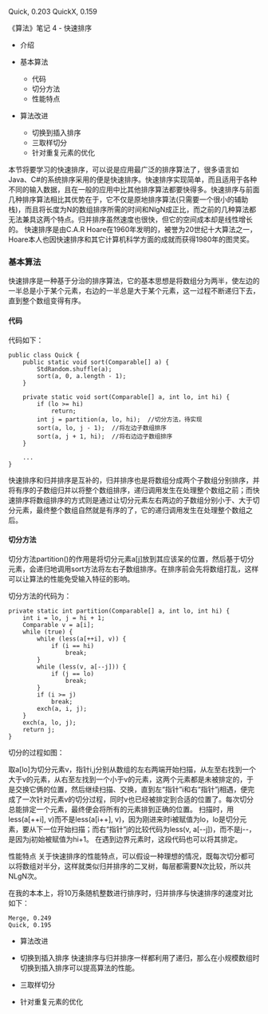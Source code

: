 

Quick, 0.203
QuickX, 0.159

《算法》笔记 4 - 快速排序
- 介绍
- 基本算法
    - 代码
    - 切分方法
    - 性能特点

- 算法改进
    - 切换到插入排序
    - 三取样切分
    - 针对重复元素的优化

本节将要学习的快速排序，可以说是应用最广泛的排序算法了，很多语言如Java、C#的系统排序采用的便是快速排序。快速排序实现简单，而且适用于各种不同的输入数据，且在一般的应用中比其他排序算法都要快得多。快速排序与前面几种排序算法相比其优势在于，它不仅是原地排序算法(只需要一个很小的辅助栈)，而且将长度为N的数组排序所需的时间和NlgN成正比，而之前的几种算法都无法兼具这两个特点。归并排序虽然速度也很快，但它的空间成本却是线性增长的。
快速排序是由C.A.R Hoare在1960年发明的，被誉为20世纪十大算法之一，Hoare本人也因快速排序和其它计算机科学方面的成就而获得1980年的图灵奖。

### 基本算法
快速排序是一种基于分治的排序算法，它的基本思想是将数组分为两半，使左边的一半总是小于某个元素，右边的一半总是大于某个元素，这一过程不断递归下去，直到整个数组变得有序。
#### 代码
代码如下：
```
public class Quick {
    public static void sort(Comparable[] a) {
        StdRandom.shuffle(a);
        sort(a, 0, a.length - 1);
    }

    private static void sort(Comparable[] a, int lo, int hi) {
        if (lo >= hi)
            return;
        int j = partition(a, lo, hi);  //切分方法，待实现
        sort(a, lo, j - 1);  //将左边子数组排序
        sort(a, j + 1, hi);  //将右边边子数组排序
    }

    ...
}
```

快速排序和归并排序是互补的，归并排序也是将数组分成两个子数组分别排序，并将有序的子数组归并以将整个数组排序，递归调用发生在处理整个数组之前；而快速排序将数组排序的方式则是通过让切分元素左右两边的子数组分别小于、大于切分元素，最终整个数组自然就是有序的了，它的递归调用发生在处理整个数组之后。

#### 切分方法
切分方法partition()的作用是将切分元素a[j]放到其应该呆的位置，然后基于切分元素，会递归地调用sort方法将左右子数组排序。在排序前会先将数组打乱，这样可以让算法的性能免受输入特征的影响。

切分方法的代码为：
```
private static int partition(Comparable[] a, int lo, int hi) {
    int i = lo, j = hi + 1;
    Comparable v = a[i];
    while (true) {
        while (less(a[++i], v)) {   
            if (i == hi)
                break;
        }
        while (less(v, a[--j])) {  
            if (j == lo)
                break;
        }
        if (i >= j)
            break;
        exch(a, i, j);
    }
    exch(a, lo, j);
    return j;
}
```
切分的过程如图：

取a[lo]为切分元素v，指针i,j分别从数组的左右两端开始扫描，从左至右找到一个大于v的元素，从右至左找到一个小于v的元素，这两个元素都是未被排定的，于是交换它俩的位置，然后继续扫描、交换，直到左“指针”i和右“指针”j相遇，便完成了一次针对元素v的切分过程，同时v也已经被排定到合适的位置了。每次切分总能排定一个元素，最终便会将所有的元素排到正确的位置。
扫描时，用less(a[++i], v)而不是less(a[i++], v)，因为刚进来时i被赋值为lo，lo是切分元素，要从下一位开始扫描；而右“指针”j的比较代码为less(v, a[--j])，而不是j--，是因为j初始被赋值为hi+1。
在遇到边界元素时，这段代码也可以将其排定。

性能特点
关于快速排序的性能特点，可以假设一种理想的情况，既每次切分都可以将数组对半分，这样就类似归并排序的二叉树，每层都需要N次比较，所以共NLgN次。

在我的本本上，将10万条随机整数进行排序时，归并排序与快速排序的速度对比如下：
```
Merge, 0.249
Quick, 0.195
```

- 算法改进
- 切换到插入排序
快速排序与归并排序一样都利用了递归，那么在小规模数组时切换到插入排序可以提高算法的性能。

- 三取样切分
- 针对重复元素的优化

